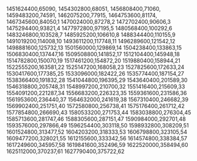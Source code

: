 1451624400,65090,
1454302800,68051,
1456808400,71060,
1459483200,74591,
1462075200,77915,
1464753600,81174,
1467345600,84050,1
1470024000,87278,2
1472702400,90606,3
1475294400,93821,4
1477972800,97195,5
1480568400,100292,6
1483246800,103528,7
1485925200,106610,8
1488344400,110155,9
1491019200,114008,10
1493611200,117748,11
1496289600,121542,12
1498881600,125732,13
1501560000,129869,14
1504238400,133863,15
1506830400,137447,16
1509508800,141852,17
1512104400,145948,18
1514782800,150070,19
1517461200,154872,20
1519880400,158944,21
1522555200,163581,22
1525147200,168058,23
1527825600,172633,24
1530417600,177385,25
1533096000,182422,26
1535774400,187154,27
1538366400,191832,28
1541044800,196395,29
1543640400,201589,30
1546318800,205748,31
1548997200,210700,32
1551416400,215609,33
1554091200,221287,34
1556683200,226323,35
1559361600,231586,36
1561953600,236440,37
1564632000,241619,38
1567310400,246682,39
1569902400,251751,40
1572580800,256738,41
1575176400,261712,42
1577854800,266690,43
1580533200,271753,44
1583038800,276304,45
1585713600,281747,46
1588305600,287151,47
1590984000,292701,48
1593576000,297866,49
1596254400,303118,50
1598932800,308209,51
1601524800,313477,52
1604203200,318333,53
1606798800,323105,54
1609477200,328021,55
1612155600,333342,56
1614574800,338384,57
1617249600,345957,58
1619841600,352496,59
1622520000,358494,60
1625112000,370237,61
1627790400,375722,62
